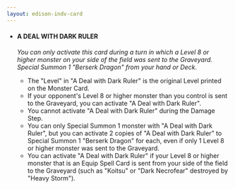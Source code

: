 ```yaml
---
layout: edison-indv-card
---
```


- #### A DEAL WITH DARK RULER

  *You can only activate this card during a turn in which a Level 8 or higher  monster on your side of the field was sent to the Graveyard. Special  Summon 1 "Berserk Dragon" from your hand or Deck.*

  - The "Level" in "A Deal with Dark Ruler" is the original Level printed on the Monster Card.
  - If your opponent's Level 8 or higher monster than you control is sent to  the Graveyard, you can activate "A Deal with Dark Ruler".
  - You cannot activate "A Deal with Dark Ruler" during the Damage Step.
  - You can only Special Summon 1 monster with "A Deal with Dark Ruler", but  you can activate 2 copies of "A Deal with Dark Ruler" to Special Summon 1 "Berserk Dragon" for each, even if only 1 Level 8 or higher monster was sent to the Graveyard.
  - You can activate "A Deal with Dark  Ruler" if your Level 8 or higher monster that is an Equip Spell Card is  sent from your side of the field to the Graveyard (such as "Koitsu" or  "Dark Necrofear" destroyed by "Heavy Storm").
